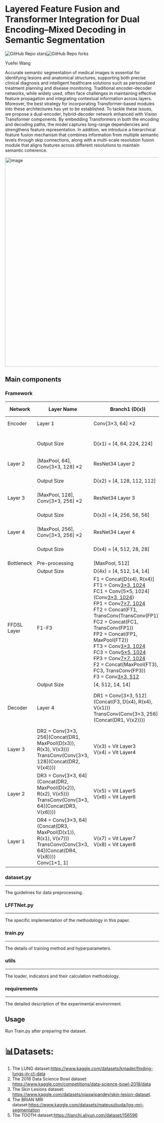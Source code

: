 # Layered Feature Fusion and Transformer Integration for Dual Encoding–Mixed Decoding in Semantic Segmentation

![GitHub Repo stars](https://img.shields.io/github/stars/YF-W/LFFTNet)![GitHub Repo forks](https://img.shields.io/github/forks/YF-W/LFFTNet)

Yuefei Wang

Accurate semantic segmentation of medical images is essential for identifying lesions and anatomical structures, supporting both precise clinical diagnosis and intelligent healthcare solutions such as personalized treatment planning and disease monitoring. Traditional encoder–decoder networks, while widely used, often face challenges in maintaining effective feature propagation and integrating contextual information across layers. Moreover, the best strategy for incorporating Transformer-based modules into these architectures has yet to be established. To tackle these issues, we propose a dual-encoder, hybrid-decoder network enhanced with Vision Transformer components. By embedding Transformers in both the encoding and decoding paths, the model captures long-range dependencies and strengthens feature representation. In addition, we introduce a hierarchical feature fusion mechanism that combines information from multiple semantic levels through skip connections, along with a multi-scale resolution fusion module that aligns features across different resolutions to maintain semantic coherence. 

<img width="1306" height="687" alt="image" src="https://github.com/user-attachments/assets/fb471623-d2cf-4540-9b42-6338860aa36f" />


## Main components

### Framework

| Network | Layer Name | Branch1 (D(x)) | Branch2 (R(x)) | Branch3 (V(x)) |
|---------|------------|----------------|----------------|----------------|
| Encoder | Layer 1 | Conv[3×3, 64] ×2 | ResNet34 Layer 1 | - |
|         | Output Size | D(x1) = [4, 64, 224, 224] | R(x1) = [4, 64, 112, 112] | - |
| Layer 2 | [MaxPool, 64], Conv[3×3, 128] ×2 | ResNet34 Layer 2 | - | - |
|         | Output Size | D(x2) = [4, 128, 112, 112] | R(x2) = [4, 128, 56, 56] | - |
| Layer 3 | [MaxPool, 128], Conv[3×3, 256] ×2 | ResNet34 Layer 3 | - | - |
|         | Output Size | D(x3) = [4, 256, 56, 56] | R(x3) = [4, 256, 28, 28] | - |
| Layer 4 | [MaxPool, 256], Conv[3×3, 256] ×2 | ResNet34 Layer 4 | - | - |
|         | Output Size | D(x4) = [4, 512, 28, 28] | R(x4) = [4, 512, 14, 14] | - |
| Bottleneck | Pre-processing | [MaxPool, 512] | - | - |
|         | Output Size | D(4x) = [4, 512, 14, 14] | - | - |
| FFDSL Layer | F1-F3 | F1 = Concat[D(x4), R(x4)] <br> FT1 = Conv[3×3, 1024](TransConv(F1)) <br> FC1 = Conv[5×5, 1024](Conv[3×3, 1024](F1)) <br> FP1 = Conv[7×7, 1024](MaxPool(F1)) <br> FT2 = Concat(FT1, TransConv(TransConv(FP1))) <br> FC2 = Concat(FC1, TransConv(FP1)) <br> FP2 = Concat(FP1, MaxPool(FT2)) <br> FT3 = Conv[3×3, 1024](FT2) <br> FC3 = Conv[5×5, 1024](FC2) <br> FP3 = Conv[7×7, 1024](FP2) <br> F2 = Concat(MaxPool(FT3), FC3, TransConv(FP3)) <br> F3 = Conv[3×3, 512](F2) | - | - |
|         | Output Size | [4, 512, 14, 14] | - | - |
| Decoder | Layer 4 | DR1 = Conv[3×3, 512](Concat(F3, D(x4), R(x4), V(x1))) <br> TransConv(Conv[3×3, 256](Concat(DR1, V(x2)))) | V(x1) = Vit Layer1 <br> V(x2) = Vit Layer2 | DR1 = [4, 256, 28, 28] |
| Layer 3 | DR2 = Conv[3×3, 256](Concat(DR1, MaxPool(D(x3)), R(x3), V(x3))) <br> TransConv(Conv[3×3, 128](Concat(DR2, V(x4)))) | V(x3) = Vit Layer3 <br> V(x4) = Vit Layer4 | DR2 = [4, 128, 56, 56] |
| Layer 2 | DR3 = Conv[3×3, 64](Concat(DR2, MaxPool(D(x2)), R(x2), V(x5))) <br> TransConv(Conv[3×3, 64](Concat(DR3, V(x6)))) | V(x5) = Vit Layer5 <br> V(x6) = Vit Layer6 | DR3 = [4, 64, 112, 112] |
| Layer 1 | DR4 = Conv[3×3, 64](Concat(DR3, MaxPool(D(x1)), R(x1), V(x7))) <br> TransConv(Conv[3×3, 64](Concat(DR4, V(x8)))) <br> Conv[1×1, 1] | V(x7) = Vit Layer7 <br> V(x8) = Vit Layer8 | DR4 = [4, 1, 112, 112] |


### dataset.py

------

The guidelines for data preprocessing.

### LFFTNet.py

------

The specific implementation of the methodology in this paper.

### train.py

------

The details of training method and hyperparameters.

### utils

------

The loader, indicators and their calculation methodology.

### requirements

------

The detailed description of the experimental environment.

## Usage

Run Train.py after preparing the dataset.

# 📊Datasets:
1.	The LUNG dataset:https://www.kaggle.com/datasets/kmader/finding-lungs-in-ct-data
2.	The 2018 Data Science Bowl dataset: https://www.kaggle.com/competitions/data-science-bowl-2018/data
3.	The Skin Lesions dataset: https://www.kaggle.com/datasets/ojaswipandey/skin-lesion-dataset.
4.	The BRIAN MRI dataset:https://www.kaggle.com/datasets/mateuszbuda/lgg-mri-segmentation
5.	The TOOTH dataset:https://tianchi.aliyun.com/dataset/156596

